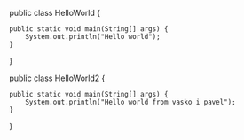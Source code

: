 public class HelloWorld {

    public static void main(String[] args) {
        System.out.println("Hello world");
    }
}

public class HelloWorld2 {

    public static void main(String[] args) {
        System.out.println("Hello world from vasko i pavel");
    }
}